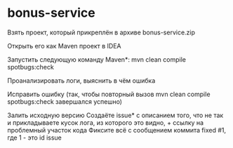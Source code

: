 # bonus-service

Взять проект, который прикреплён в архиве bonus-service.zip

Открыть его как Maven проект в IDEA

Запустить следующую команду Maven*: mvn clean compile spotbugs:check

Проанализировать логи, выяснить в чём ошибка

Исправить ошибку (так, чтобы повторный вызов mvn clean compile spotbugs:check завершался успешно)


Залить исходную версию
Создаёте issue* с описанием того, что не так и прикладываете кусок лога, из которого это видно, + ссылку на проблемный участок кода
Фиксите всё с сообщением коммита fixed #1, где 1 - это id issue
